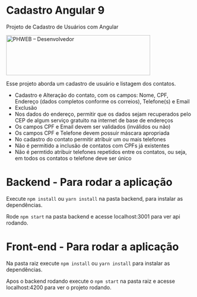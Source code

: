 # Cadastro Angular 9
Projeto de Cadastro de Usuários com Angular

<img src="http://phweb.com.br/wp-content/uploads/2020/07/phweb-logo-2020.png" alt="PHWEB – Desenvolvedor" width="388" height="108" itemprop="logo">

Esse projeto aborda um cadastro de usuário e listagem dos contatos.

* Cadastro e Alteração do contato, com os campos: Nome, CPF, Endereço (dados completos conforme os correios), Telefone(s) e Email
* Exclusão
* Nos dados do endereço, permitir que os dados sejam recuperados pelo CEP de algum serviço gratuito na internet de base de endereços
* Os campos CPF e Email devem ser validados (inválidos ou não)
* Os campos CPF e Telefone devem possuir máscara apropriada
* No cadastro do contato permitir atribuir um ou mais telefones
* Não é permitido a inclusão de contatos com CPFs já existentes
* Não é permtido atribuir telefones repetidos entre os contatos, ou seja, em todos os contatos o telefone deve ser único


# Backend - Para rodar a aplicação

Execute `npm install` ou `yarn install` na pasta backend, para instalar as dependências.

Rode `npm start` na pasta backend e acesse localhost:3001 para ver api rodando.

# Front-end - Para rodar a aplicação

Na pasta raiz execute `npm install` ou `yarn install` para instalar as dependências.

Apos o backend rodando execute o `npm start` na pasta raiz e acesse localhost:4200 para ver o projeto rodando.

